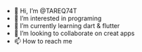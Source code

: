 - 👋 Hi, I’m @TAREQ74T
- 👀 I’m interested in programing
- 🌱 I’m currently learning dart & flutter
- 💞️ I’m looking to collaborate on creat apps
- 📫 How to reach me 

<!---
TAREQ74T/TAREQ74T is a ✨ special ✨ repository because its `README.md` (this file) appears on your GitHub profile.
You can click the Preview link to take a look at your changes.
--->
